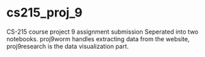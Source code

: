 # cs215_proj_9
CS-215 course project 9 assignment submission
Seperated into two notebooks. proj9worm handles extracting data from the website, proj9research is the data visualization part.